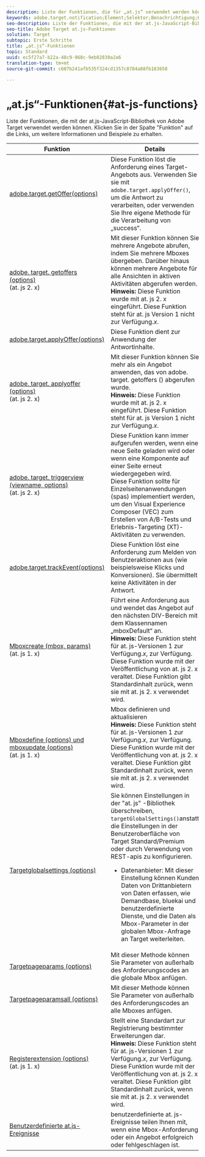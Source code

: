 ```yaml
---
description: Liste der Funktionen, die für „at.js“ verwendet werden können
keywords: adobe.target.notification;Element;Selektor;Benachrichtigung;Erweiterung
seo-description: Liste der Funktionen, die mit der at.js-JavaScript-Bibliothek in Adobe Target verwendet werden können.
seo-title: Adobe Target at.js-Funktionen
solution: Target
subtopic: Erste Schritte
title: „at.js“-Funktionen
topic: Standard
uuid: ec5f27a7-b22a-48c9-968c-9eb02830a2a6
translation-type: tm+mt
source-git-commit: c607b241afb535f324cd1357c8784a88fb183658

---
```



# „at.js“-Funktionen{#at-js-functions}

Liste der Funktionen, die mit der at.js-JavaScript-Bibliothek von Adobe Target verwendet werden können. Klicken Sie in der Spalte &quot;Funktion&quot; auf die Links, um weitere Informationen und Beispiele zu erhalten.

| Funktion | Details |
| --- | --- | 
| [adobe.target.getOffer(options)](/help/c-implementing-target/c-implementing-target-for-client-side-web/adobe-target-getoffer.md) | Diese Funktion löst die Anforderung eines Target-Angebots aus. Verwenden Sie sie mit `adobe.target.applyOffer()`, um die Antwort zu verarbeiten, oder verwenden Sie Ihre eigene Methode für die Verarbeitung von „success“.  |
| [adobe. target. getoffers (options)](/help/c-implementing-target/c-implementing-target-for-client-side-web/adobe-target-getoffers-atjs-2.md)<br>(at. js 2. x) | Mit dieser Funktion können Sie mehrere Angebote abrufen, indem Sie mehrere Mboxes übergeben. Darüber hinaus können mehrere Angebote für alle Ansichten in aktiven Aktivitäten abgerufen werden.<br>**Hinweis:** Diese Funktion wurde mit at. js 2. x eingeführt. Diese Funktion steht für at. js Version 1 nicht zur Verfügung.*x*. |
| [adobe.target.applyOffer(options)](/help/c-implementing-target/c-implementing-target-for-client-side-web/adobe-target-applyoffer.md) | Diese Funktion dient zur Anwendung der Antwortinhalte. |
| [adobe. target. applyoffer (options)](/help/c-implementing-target/c-implementing-target-for-client-side-web/adobe-target-applyoffers-atjs-2.md)<br>(at. js 2. x) | Mit dieser Funktion können Sie mehr als ein Angebot anwenden, das von adobe. target. getoffers () abgerufen wurde.<br>**Hinweis:** Diese Funktion wurde mit at. js 2. x eingeführt. Diese Funktion steht für at. js Version 1 nicht zur Verfügung.*x*. |
| [adobe. target. triggerview (viewname, options)](/help/c-implementing-target/c-implementing-target-for-client-side-web/adobe-target-triggerview-atjs-2.md)<br>(at. js 2. x) | Diese Funktion kann immer aufgerufen werden, wenn eine neue Seite geladen wird oder wenn eine Komponente auf einer Seite erneut wiedergegeben wird.<br> Diese Funktion sollte für Einzelseitenanwendungen (spas) implementiert werden, um den Visual Experience Composer (VEC) zum Erstellen von A/B-Tests und Erlebnis-Targeting (XT)-Aktivitäten zu verwenden. |
| [adobe.target.trackEvent(options)](/help/c-implementing-target/c-implementing-target-for-client-side-web/adobe-target-trackevent.md) | Diese Funktion löst eine Anforderung zum Melden von Benutzeraktionen aus (wie beispielsweise Klicks und Konversionen). Sie übermittelt keine Aktivitäten in der Antwort. |
| [Mboxcreate (mbox, params)](/help/c-implementing-target/c-implementing-target-for-client-side-web/mboxcreate-atjs.md)<br>(at. js 1. x) | Führt eine Anforderung aus und wendet das Angebot auf den nächsten DIV-Bereich mit dem Klassennamen „mboxDefault“ an.<br>**Hinweis:** Diese Funktion steht für at. js-Versionen 1 zur Verfügung.*x*, zur Verfügung. Diese Funktion wurde mit der Veröffentlichung von at. js 2. x veraltet. Diese Funktion gibt Standardinhalt zurück, wenn sie mit at. js 2. x verwendet wird. |
| [Mboxdefine (options) und mboxupdate (options)](/help/c-implementing-target/c-implementing-target-for-client-side-web/mboxdefine-mboxupdate-atjs-1x.md)<br>(at. js 1. x) | Mbox definieren und aktualisieren<br>**Hinweis:** Diese Funktion steht für at. js-Versionen 1 zur Verfügung.*x*, zur Verfügung. Diese Funktion wurde mit der Veröffentlichung von at. js 2. x veraltet. Diese Funktion gibt Standardinhalt zurück, wenn sie mit at. js 2. x verwendet wird. |
| [Targetglobalsettings (options)](/help/c-implementing-target/c-implementing-target-for-client-side-web/targetgobalsettings.md) | Sie können Einstellungen in der &quot;at. js&quot; -Bibliothek überschreiben, `targetGlobalSettings()`anstatt die Einstellungen in der Benutzeroberfläche von Target Standard/Premium oder durch Verwendung von REST-apis zu konfigurieren.<ul><li>Datenanbieter: Mit dieser Einstellung können Kunden Daten von Drittanbietern von Daten erfassen, wie Demandbase, bluekai und benutzerdefinierte Dienste, und die Daten als Mbox-Parameter in der globalen Mbox-Anfrage an Target weiterleiten.</li></ul> |
| [Targetpageparams (options)](/help/c-implementing-target/c-implementing-target-for-client-side-web/targetpageparams.md) | Mit dieser Methode können Sie Parameter von außerhalb des Anforderungscodes an die globale Mbox anfügen. |
| [Targetpageparamsall (options)](/help/c-implementing-target/c-implementing-target-for-client-side-web/targetpageparamsall.md) | Mit dieser Methode können Sie Parameter von außerhalb des Anforderungscodes an alle Mboxes anfügen. |
| [Registerextension (options)](/help/c-implementing-target/c-implementing-target-for-client-side-web/registerextension-atjs-1x.md)<br>(at. js 1. x) | Stellt eine Standardart zur Registrierung bestimmter Erweiterungen dar.<br>**Hinweis:** Diese Funktion steht für at. js-Versionen 1 zur Verfügung.*x*, zur Verfügung. Diese Funktion wurde mit der Veröffentlichung von at. js 2. x veraltet. Diese Funktion gibt Standardinhalt zurück, wenn sie mit at. js 2. x verwendet wird. |
| [Benutzerdefinierte at.js-Ereignisse](/help/c-implementing-target/c-implementing-target-for-client-side-web/atjs-custom-events.md) | benutzerdefinierte at. js-Ereignisse teilen Ihnen mit, wenn eine Mbox-Anforderung oder ein Angebot erfolgreich oder fehlgeschlagen ist. |
